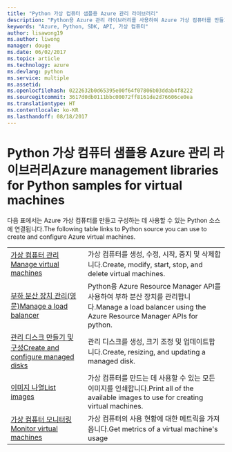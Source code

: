 ```yaml
---
title: "Python 가상 컴퓨터 샘플용 Azure 관리 라이브러리"
description: "Python용 Azure 관리 라이브러리를 사용하여 Azure 가상 컴퓨터를 만들고 업데이트하기 위한 샘플 코드를 얻습니다."
keywords: "Azure, Python, SDK, API, 가상 컴퓨터"
author: lisawong19
ms.author: liwong
manager: douge
ms.date: 06/02/2017
ms.topic: article
ms.technology: azure
ms.devlang: python
ms.service: multiple
ms.assetid: 
ms.openlocfilehash: 0222632b0d65395e00f64f07806b03ddab4f8222
ms.sourcegitcommit: 3617d0db0111bbc00072ff8161de2d76606ce0ea
ms.translationtype: HT
ms.contentlocale: ko-KR
ms.lasthandoff: 08/18/2017
---
```

# <a name="azure-management-libraries-for-python-samples-for-virtual-machines"></a><span data-ttu-id="5f589-104">Python 가상 컴퓨터 샘플용 Azure 관리 라이브러리</span><span class="sxs-lookup"><span data-stu-id="5f589-104">Azure management libraries for Python samples for virtual machines</span></span>

<span data-ttu-id="5f589-105">다음 표에서는 Azure 가상 컴퓨터를 만들고 구성하는 데 사용할 수 있는 Python 소스에 연결됩니다.</span><span class="sxs-lookup"><span data-stu-id="5f589-105">The following table links to Python source you can use to create and configure Azure virtual machines.</span></span>

| || 
|---|---|
| <span data-ttu-id="5f589-106">[가상 컴퓨터 관리][1]</span><span class="sxs-lookup"><span data-stu-id="5f589-106">[Manage virtual machines][1]</span></span> | <span data-ttu-id="5f589-107">가상 컴퓨터를 생성, 수정, 시작, 중지 및 삭제합니다.</span><span class="sxs-lookup"><span data-stu-id="5f589-107">Create, modify, start, stop, and delete virtual machines.</span></span> |
| <span data-ttu-id="5f589-108">[부하 분산 장치 관리(영문)][2]</span><span class="sxs-lookup"><span data-stu-id="5f589-108">[Manage a load balancer][2]</span></span> | <span data-ttu-id="5f589-109">Python용 Azure Resource Manager API를 사용하여 부하 분산 장치를 관리합니다.</span><span class="sxs-lookup"><span data-stu-id="5f589-109">Manage a load balancer using the Azure Resource Manager APIs for python.</span></span> |
| <span data-ttu-id="5f589-110">[관리 디스크 만들기 및 구성][3]</span><span class="sxs-lookup"><span data-stu-id="5f589-110">[Create and configure managed disks][3]</span></span> | <span data-ttu-id="5f589-111">관리 디스크를 생성, 크기 조정 및 업데이트합니다.</span><span class="sxs-lookup"><span data-stu-id="5f589-111">Create, resizing, and updating a managed disk.</span></span>|
| <span data-ttu-id="5f589-112">[이미지 나열][4]</span><span class="sxs-lookup"><span data-stu-id="5f589-112">[List images][4]</span></span> | <span data-ttu-id="5f589-113">가상 컴퓨터를 만드는 데 사용할 수 있는 모든 이미지를 인쇄합니다.</span><span class="sxs-lookup"><span data-stu-id="5f589-113">Print all of the available images to use for creating virtual machines.</span></span>| 
| <span data-ttu-id="5f589-114">[가상 컴퓨터 모니터링][5]</span><span class="sxs-lookup"><span data-stu-id="5f589-114">[Monitor virtual machines][5]</span></span> |<span data-ttu-id="5f589-115">가상 컴퓨터의 사용 현황에 대한 메트릭을 가져옵니다.</span><span class="sxs-lookup"><span data-stu-id="5f589-115">Get metrics of a virtual machine's usage</span></span> | 

[1]: https://azure.microsoft.com/resources/samples/virtual-machines-python-manage/
[2]: https://azure.microsoft.com/resources/samples/network-python-manage-loadbalancer
[3]: python-sdk-azure-samples-managed-disks.md
[4]: python-sdk-azure-samples-list-images.md
[5]: python-sdk-azure-samples-monitor-vms.md
